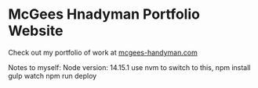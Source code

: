 # McGees Hnadyman Portfolio Website

Check out my portfolio of work at <a href="https://mcgees-handyman.com" target="_blank">mcgees-handyman.com</a>

Notes to myself:
Node version: 14.15.1
use nvm to switch to this,
npm install
gulp watch
npm run deploy
